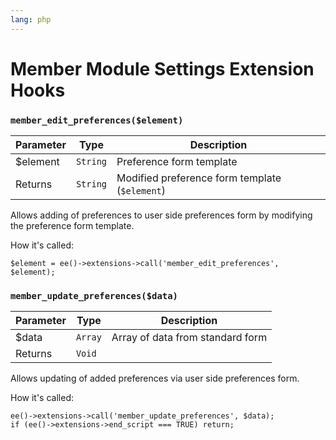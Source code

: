 ```yaml
---
lang: php
---
```


<!--
    This source file is part of the open source project
    ExpressionEngine User Guide (https://github.com/ExpressionEngine/ExpressionEngine-User-Guide)

    @link      https://expressionengine.com/
    @copyright Copyright (c) 2003-2019, EllisLab Corp. (https://ellislab.com)
    @license   https://expressionengine.com/license Licensed under Apache License, Version 2.0
-->

# Member Module Settings Extension Hooks

### `member_edit_preferences($element)`

| Parameter | Type     | Description                                    |
| --------- | -------- | ---------------------------------------------- |
| \$element | `String` | Preference form template                       |
| Returns   | `String` | Modified preference form template (`$element`) |

Allows adding of preferences to user side preferences form by modifying the preference form template.

How it's called:

    $element = ee()->extensions->call('member_edit_preferences', $element);

### `member_update_preferences($data)`

| Parameter | Type    | Description                      |
| --------- | ------- | -------------------------------- |
| \$data    | `Array` | Array of data from standard form |
| Returns   | `Void`  |                                  |

Allows updating of added preferences via user side preferences form.

How it's called:

    ee()->extensions->call('member_update_preferences', $data);
    if (ee()->extensions->end_script === TRUE) return;
